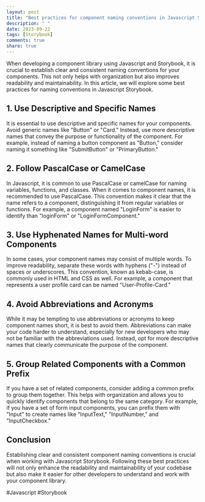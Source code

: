 ```yaml
---
layout: post
title: "Best practices for component naming conventions in Javascript Storybook"
description: " "
date: 2023-09-22
tags: [Storybook]
comments: true
share: true
---
```


When developing a component library using Javascript and Storybook, it is crucial to establish clear and consistent naming conventions for your components. This not only helps with organization but also improves readability and maintainability. In this article, we will explore some best practices for naming conventions in Javascript Storybook.

## 1. Use Descriptive and Specific Names

It is essential to use descriptive and specific names for your components. Avoid generic names like "Button" or "Card." Instead, use more descriptive names that convey the purpose or functionality of the component. For example, instead of naming a button component as "Button," consider naming it something like "SubmitButton" or "PrimaryButton."

## 2. Follow PascalCase or CamelCase

In Javascript, it is common to use PascalCase or camelCase for naming variables, functions, and classes. When it comes to component names, it is recommended to use PascalCase. This convention makes it clear that the name refers to a component, distinguishing it from regular variables or functions. For example, a component named "LoginForm" is easier to identify than "loginForm" or "LoginFormComponent."

## 3. Use Hyphenated Names for Multi-word Components

In some cases, your component names may consist of multiple words. To improve readability, separate these words with hyphens ("-") instead of spaces or underscores. This convention, known as kebab-case, is commonly used in HTML and CSS as well. For example, a component that represents a user profile card can be named "User-Profile-Card."

## 4. Avoid Abbreviations and Acronyms

While it may be tempting to use abbreviations or acronyms to keep component names short, it is best to avoid them. Abbreviations can make your code harder to understand, especially for new developers who may not be familiar with the abbreviations used. Instead, opt for more descriptive names that clearly communicate the purpose of the component.

## 5. Group Related Components with a Common Prefix

If you have a set of related components, consider adding a common prefix to group them together. This helps with organization and allows you to quickly identify components that belong to the same category. For example, if you have a set of form input components, you can prefix them with "Input" to create names like "InputText," "InputNumber," and "InputCheckbox."

## Conclusion

Establishing clear and consistent component naming conventions is crucial when working with Javascript Storybook. Following these best practices will not only enhance the readability and maintainability of your codebase but also make it easier for other developers to understand and work with your component library.

#Javascript #Storybook